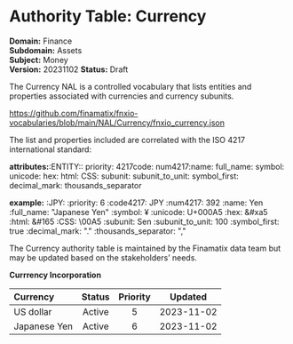 # Authority Table: Currency

**Domain:** Finance  
**Subdomain:** Assets  
**Subject:** Money  
**Version:** 20231102
**Status:** Draft

The Currency NAL is a controlled vocabulary that lists entities and properties associated with currencies and currency subunits. 

https://github.com/finamatix/fnxio-vocabularies/blob/main/NAL/Currency/fnxio_currency.json

The list and properties included are correlated with the ISO 4217 international standard: 

**attributes:**:ENTITY:: priority: 4217code: num4217:name: full_name: symbol: unicode: hex: html: CSS: subunit: subunit_to_unit: symbol_first: decimal_mark: thousands_separator

**example:**
:JPY: 
  :priority: 6
  :code4217: JPY
  :num4217: 392
  :name: Yen
  :full_name: "Japanese Yen"
  :symbol: ¥
  :unicode: U+000A5
  :hex: &#xa5
  :html: &#165
  :CSS: \00A5
  :subunit: Sen
  :subunit_to_unit: 100
  :symbol_first: true
  :decimal_mark: "."
  :thousands_separator: ","

The Currency authority table is maintained by the Finamatix data team but may be updated based on the stakeholders’ needs. 

**Currrency Incorporation**

|Currency|Status|Priority| Updated|
|:----|:----:| :----: | :----: |
|US dollar|Active|5| 2023-11-02 |
|Japanese Yen|Active| 6 | 2023-11-02|
